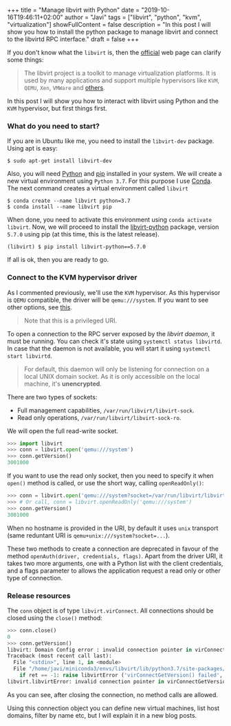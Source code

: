 +++
title = "Manage libvirt with Python"
date = "2019-10-16T19:46:11+02:00"
author = "Javi"
tags = ["libvirt", "python", "kvm", "virtualization"]
showFullContent = false
description = "In this post I will show you how to install the python package to manage libvirt and connect to the libvirtd RPC interface."
draft = false
+++

If you don't know what the `libvirt` is, then the [official](https://libvirt.org/) web page can clarify some things:

>The libvirt project is a toolkit to manage virtualization platforms. It is used by many applications and support multiple hypervisors like `KVM`, `QEMU`, `Xen`, `VMWare` and [others](https://libvirt.org/drivers.html).

In this post I will show you how to interact with libvirt using Python and the `KVM` hypervisor, but first things first.

### What do you need to start?

If you are in Ubuntu like me, you need to install the `libvirt-dev` package. Using apt is easy:

```
$ sudo apt-get install libvirt-dev
```

Also, you will need [Python](https://www.python.org/) and [pip](https://pypi.org/project/pip/) installed in your system. We will create a new virtual environment using `Python 3.7`. For this purpose I use [Conda](https://docs.conda.io/en/latest/). The next command creates a virtual environment called `libvirt`

```
$ conda create --name libvirt python=3.7
$ conda install --name libvirt pip
```

When done, you need to activate this environment using `conda activate libvirt`. Now, we will proceed to install the [libvirt-python](https://pypi.org/project/libvirt-python/) package, version `5.7.0` using pip (at this time, this is the latest release).

```
(libvirt) $ pip install libvirt-python==5.7.0
```

If all is ok, then you are ready to go.

### Connect to the KVM hypervisor driver

As I commented previously, we'll use the `KVM` hypervisor. As this hypervisor is `QEMU` compatible, the driver will be `qemu:///system`. If you want to see other options, see [this](https://libvirt.org/docs/libvirt-appdev-guide-python/en-US/html/libvirt_application_development_guide_using_python-Connections-URI_Formats.html).

>Note that this is a privileged URI.

To open a connection to the RPC server exposed by the *libvirt daemon*, it must be running. You can check it's state using `systemctl status libvirtd`. In case that the daemon is not available, you will start it using `systemctl start libvirtd`.

>For default, this daemon will only be listening for connection on a local UNIX domain socket. As it is only accessible on the local machine, it's **unencrypted**. 

There are two types of sockets:

* Full management capabilities,  `/var/run/libvirt/libvirt-sock`.
* Read only operations, `/var/run/libvirt/libvirt-sock-ro`.

We will open the full read-write socket.

```python
>>> import libvirt
>>> conn = libvirt.open('qemu:///system')
>>> conn.getVersion()
3001000
```

If you want to use the read only socket, then you need to specify it when `open()` method is called, or use the short way, calling `openReadOnly()`:

```python
>>> conn = libvirt.open('qemu:///system?socket=/var/run/libvirt/libvirt-sock-ro')
>>> # Or call, conn = libvirt.openReadOnly('qemu:///system')
>>> conn.getVersion()
3001000
```

When no hostname is provided in the URI, by default it uses `unix` transport (same reduntant URI is `qemu+unix:///system?socket=...`).

These two methods to create a connection are deprecated in favour of the method `openAuth(driver, credentials, flags)`. Apart from the driver URI, it takes two more arguments, one with a Python list with the client credentials, and a flags parameter to allows the application request a read only or other type of connection.

### Release resources

The `conn` object is of type `libvirt.virConnect`. All connections should be closed using the `close()` method:

```python
>>> conn.close()
0
>>> conn.getVersion()
libvirt: Domain Config error : invalid connection pointer in virConnectGetVersion
Traceback (most recent call last):
  File "<stdin>", line 1, in <module>
  File "/home/javi/miniconda3/envs/libvirt/lib/python3.7/site-packages/libvirt.py", line 4016, in getVersion
    if ret == -1: raise libvirtError ('virConnectGetVersion() failed', conn=self)
libvirt.libvirtError: invalid connection pointer in virConnectGetVersion
```

As you can see, after closing the connection, no method calls are allowed. 

Using this connection object you can define new virtual machines, list host domains, filter by name etc, but I will explain it in a new blog posts.
